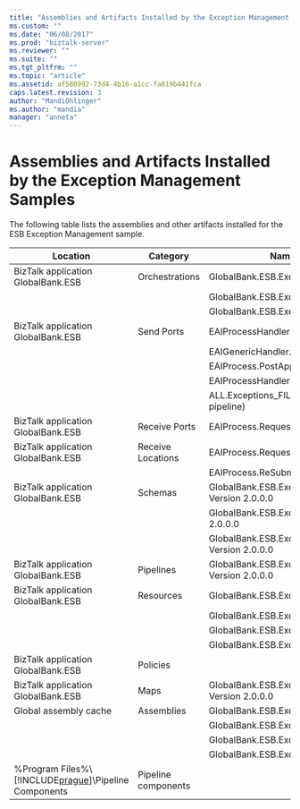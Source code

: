 ```yaml
---
title: "Assemblies and Artifacts Installed by the Exception Management Samples | Microsoft Docs"
ms.custom: ""
ms.date: "06/08/2017"
ms.prod: "biztalk-server"
ms.reviewer: ""
ms.suite: ""
ms.tgt_pltfrm: ""
ms.topic: "article"
ms.assetid: af580992-73d4-4b16-a1cc-fa819b441fca
caps.latest.revision: 3
author: "MandiOhlinger"
ms.author: "mandia"
manager: "anneta"
---
```

# Assemblies and Artifacts Installed by the Exception Management Samples
The following table lists the assemblies and other artifacts installed for the ESB Exception Management sample.  
  
|Location|Category|Name and version of the component|  
|--------------|--------------|---------------------------------------|  
|BizTalk application GlobalBank.ESB|Orchestrations|GlobalBank.ESB.ExceptionHandling.Processes.EAIProcess|  
|||GlobalBank.ESB.ExceptionHandling.Handlers.EAIGenericHandler|  
|||GlobalBank.ESB.ExceptionHandling.Handlers.EAIProcessHandler|  
|BizTalk application GlobalBank.ESB|Send Ports|EAIProcessHandler.RepairSubmit|  
|||EAIGenericHandler.PostTmpMsg|  
|||EAIProcess.PostApproval|  
|||EAIProcessHandler.PostDecline|  
|||ALL.Exceptions_FILE (references the GlobalFaultProcessor pipeline)|  
|BizTalk application GlobalBank.ESB|Receive Ports|EAIProcess.RequestPort|  
|BizTalk application GlobalBank.ESB|Receive Locations|EAIProcess.RequestPort_FILE|  
|||EAIProcess.ReSubmit_HTTP|  
|BizTalk application GlobalBank.ESB|Schemas|GlobalBank.ESB.ExceptionHandling.Schemas.System_Properties Version 2.0.0.0|  
|||GlobalBank.ESB.ExceptionHandling.Schemas.Request Version 2.0.0.0|  
|||GlobalBank.ESB.ExceptionHandling.Schemas.RequestDenied Version 2.0.0.0|  
|BizTalk application GlobalBank.ESB|Pipelines|GlobalBank.ESB.ExceptionHandling.Pipelines.GlobalFaultProcessor Version 2.0.0.0|  
|BizTalk application GlobalBank.ESB|Resources|GlobalBank.ESB.ExceptionHandling.Handlers Version 2.0.0.0|  
|||GlobalBank.ESB.ExceptionHandling.Processes Version 2.0.0.0|  
|||GlobalBank.ESB.ExceptionHandling.Schemas Version 2.0.0.0|  
|||GlobalBank.ESB.ExceptionHandling.Pipelines Version 2.0.0.0|  
|BizTalk application GlobalBank.ESB|Policies||  
|BizTalk application GlobalBank.ESB|Maps|GlobalBank.ESB.ExceptionHandling.Schemas.MapToReqDenied Version 2.0.0.0|  
|Global assembly cache|Assemblies|GlobalBank.ESB.ExceptionHandling.Handlers Version 2.0.0.0|  
|||GlobalBank.ESB.ExceptionHandling.Processes Version 2.0.0.0|  
|||GlobalBank.ESB.ExceptionHandling.Schemas Version 2.0.0.0|  
|||GlobalBank.ESB.ExceptionHandling.Pipelines Version 2.0.0.0|  
|%Program Files%\\[!INCLUDE[prague](../includes/prague-md.md)]\Pipeline Components|Pipeline components||
